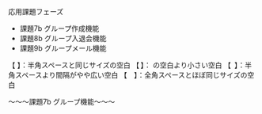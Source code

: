 応用課題フェーズ
* 課題7b グループ作成機能
* 課題8b グループ入退会機能
* 課題9b グループメール機能

【&nbsp;】：半角スペースと同じサイズの空白
【&thinsp;】：&nbsp;の空白より小さい空白
【&ensp;】：半角スペースより間隔がやや広い空白
【&emsp;】：全角スペースとほぼ同じサイズの空白

〜〜〜課題7b グループ機能〜〜〜


